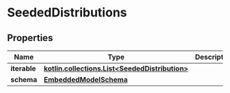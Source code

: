 
# SeededDistributions

## Properties
Name | Type | Description | Notes
------------ | ------------- | ------------- | -------------
**iterable** | [**kotlin.collections.List&lt;SeededDistribution&gt;**](SeededDistribution) |  | 
**schema** | [**EmbeddedModelSchema**](EmbeddedModelSchema) |  |  [optional]



